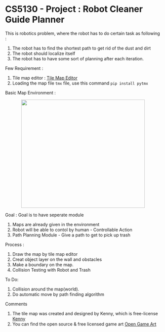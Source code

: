 # CS5130 - Project : Robot Cleaner Guide Planner 

This is robotics problem, where the robot has to do certain task as following :
1. The robot has to find the shortest path to get rid of the dust and dirt
2. The robot should localize itself
3. The robot has to have some sort of planning after each iteration.

Few Requirement : 
1. Tile map editor : [Tile Map Editor](https://www.mapeditor.org/)
2. Loading the map file ``tmx`` file, use this command ``pip install pytmx``

Basic Map Environment :
<p align="center">
  <img src="../image/map_image.png" width="400" height="350" >
</p>

Goal : 
Goal is to have seperate module
1. Maps are already given in the environment 
2. Robot will be able to contol by human - Controllable Action
3. Path Planning Module - Give a path to get to pick up trash

Process : 
1. Draw the map by tile map editor
2. Creat object layer on the wall and obstacles
3. Make a boundary on the map.
4. Collision Testing with Robot and Trash

To Do:
1. Collision around the map(world).
2. Do automatic move by path finding algorithm

Comments 
1. The tile map was created and designed by Kenny, which is free-license [Kenny](https://kenney.nl/assets/topdown-shooter)
2. You can find the open source & free licensed game art [Open Game Art](https://opengameart.org/)
